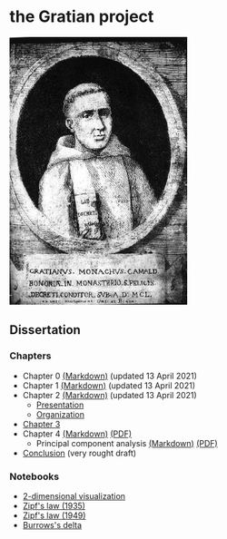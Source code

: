 # the Gratian project

![Gratian](img/Gratian.jpg)

## Dissertation

### Chapters

- Chapter 0 [(Markdown)](Chapter0/chapter0.markdown) (updated 13 April 2021)
- Chapter 1 [(Markdown)](Chapter1/chapter1.markdown) (updated 13 April 2021)
- Chapter 2 [(Markdown)](Chapter2/chapter2.markdown) (updated 13 April 2021)
  - [Presentation](Chapter2/presentation.md)
  - [Organization](Chapter2/organization.md)
- [Chapter 3](Chapter3/chapter3.md)
- Chapter 4 [(Markdown)](Chapter4/chapter4.md) [(PDF)](Chapter4/chapter4.pdf)
  - Principal component analysis [(Markdown)](Chapter4/pca.md) [(PDF)](Chapter4/pca.pdf)
- [Conclusion](Conclusion/conclusion.markdown) (very rought draft)

### Notebooks

- [2-dimensional visualization](Notebooks/Burrows/Visualization.ipynb)
- [Zipf's law (1935)](Notebooks/Zipf/Zipf35.ipynb)
- [Zipf's law (1949)](Notebooks/Zipf/Zipf49.ipynb)
- [Burrows's delta](Notebooks/Burrows/Burrows.ipynb)
